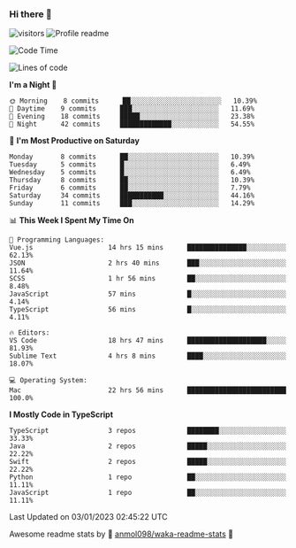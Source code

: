 ### Hi there 👋  
![visitors](https://visitor-badge.laobi.icu/badge?page_id=leverglowh) ![Profile readme](https://github.com/leverglowh/leverglowh/workflows/Profile%20readme/badge.svg?branch=master)

<!--START_SECTION:waka-->
![Code Time](http://img.shields.io/badge/Code%20Time-1%2C604%20hrs%2045%20mins-blue)

![Lines of code](https://img.shields.io/badge/From%20Hello%20World%20I%27ve%20Written-18%20Thousand%20lines%20of%20code-blue)

**I'm a Night 🦉** 

```text
🌞 Morning    8 commits      ██░░░░░░░░░░░░░░░░░░░░░░░   10.39% 
🌆 Daytime    9 commits      ███░░░░░░░░░░░░░░░░░░░░░░   11.69% 
🌃 Evening    18 commits     █████░░░░░░░░░░░░░░░░░░░░   23.38% 
🌙 Night      42 commits     █████████████░░░░░░░░░░░░   54.55%

```
📅 **I'm Most Productive on Saturday** 

```text
Monday       8 commits      ██░░░░░░░░░░░░░░░░░░░░░░░   10.39% 
Tuesday      5 commits      █░░░░░░░░░░░░░░░░░░░░░░░░   6.49% 
Wednesday    5 commits      █░░░░░░░░░░░░░░░░░░░░░░░░   6.49% 
Thursday     8 commits      ██░░░░░░░░░░░░░░░░░░░░░░░   10.39% 
Friday       6 commits      ██░░░░░░░░░░░░░░░░░░░░░░░   7.79% 
Saturday     34 commits     ███████████░░░░░░░░░░░░░░   44.16% 
Sunday       11 commits     ███░░░░░░░░░░░░░░░░░░░░░░   14.29%

```


📊 **This Week I Spent My Time On** 

```text
💬 Programming Languages: 
Vue.js                   14 hrs 15 mins      ███████████████░░░░░░░░░░   62.13% 
JSON                     2 hrs 40 mins       ███░░░░░░░░░░░░░░░░░░░░░░   11.64% 
SCSS                     1 hr 56 mins        ██░░░░░░░░░░░░░░░░░░░░░░░   8.48% 
JavaScript               57 mins             █░░░░░░░░░░░░░░░░░░░░░░░░   4.14% 
TypeScript               56 mins             █░░░░░░░░░░░░░░░░░░░░░░░░   4.11%

🔥 Editors: 
VS Code                  18 hrs 47 mins      ████████████████████░░░░░   81.93% 
Sublime Text             4 hrs 8 mins        ████░░░░░░░░░░░░░░░░░░░░░   18.07%

💻 Operating System: 
Mac                      22 hrs 56 mins      █████████████████████████   100.0%

```

**I Mostly Code in TypeScript** 

```text
TypeScript               3 repos             ████████░░░░░░░░░░░░░░░░░   33.33% 
Java                     2 repos             █████░░░░░░░░░░░░░░░░░░░░   22.22% 
Swift                    2 repos             █████░░░░░░░░░░░░░░░░░░░░   22.22% 
Python                   1 repo              ██░░░░░░░░░░░░░░░░░░░░░░░   11.11% 
JavaScript               1 repo              ██░░░░░░░░░░░░░░░░░░░░░░░   11.11%

```



 Last Updated on 03/01/2023 02:45:22 UTC
<!--END_SECTION:waka-->


Awesome readme stats by :star2: [anmol098/waka-readme-stats](https://github.com/anmol098/waka-readme-stats) :star2:
